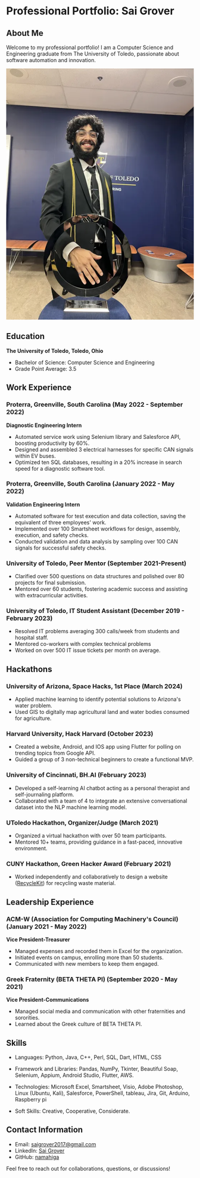 # Professional Portfolio: Sai Grover

## About Me
Welcome to my professional portfolio! I am a Computer Science and Engineering graduate from The University of Toledo, passionate about software automation and innovation.

![Profile Picture](OrderOfEngineering.png)

## Education
**The University of Toledo, Toledo, Ohio**
- Bachelor of Science: Computer Science and Engineering
- Grade Point Average: 3.5

## Work Experience
### Proterra, Greenville, South Carolina (May 2022 - September 2022)
**Diagnostic Engineering Intern**
- Automated service work using Selenium library and Salesforce API, boosting productivity by 60%.
- Designed and assembled 3 electrical harnesses for specific CAN signals within EV buses.
- Optimized ten SQL databases, resulting in a 20% increase in search speed for a diagnostic software tool.

### Proterra, Greenville, South Carolina (January 2022 - May 2022)
**Validation Engineering Intern**
- Automated software for test execution and data collection, saving the equivalent of three employees' work.
- Implemented over 100 Smartsheet workflows for design, assembly, execution, and safety checks.
- Conducted validation and data analysis by sampling over 100 CAN signals for successful safety checks.

### University of Toledo, Peer Mentor (September 2021-Present)
- Clarified over 500 questions on data structures and polished over 80 projects for final submission.
- Mentored over 60 students, fostering academic success and assisting with extracurricular activities.

### University of Toledo, IT Student Assistant (December 2019 - February 2023)
- Resolved IT problems averaging 300 calls/week from students and hospital staff.
- Mentored co-workers with complex technical problems
- Worked on over 500 IT issue tickets per month on average.

## Hackathons
### University of Arizona, Space Hacks, 1st Place (March 2024)
- Applied machine learning to identify potential solutions to Arizona's water problem.
-	Used GIS to digitally map agricultural land and water bodies consumed for agriculture.

### Harvard University, Hack Harvard (October 2023)
- Created a website, Android, and IOS app using Flutter for polling on trending topics from Google API.
- Guided a group of 3 non-technical beginners to create a functional MVP.

### University of Cincinnati, BH.AI (February 2023)
- Developed a self-learning AI chatbot acting as a personal therapist and self-journaling platform.
- Collaborated with a team of 4 to integrate an extensive conversational dataset into the NLP machine learning model.

### UToledo Hackathon, Organizer/Judge (March 2021)
- Organized a virtual hackathon with over 50 team participants.
- Mentored 10+ teams, providing guidance in a fast-paced, innovative environment.

### CUNY Hackathon, Green Hacker Award (February 2021)
- Worked independently and collaboratively to design a website ([RecycleKit](https://rejunkit.bubbleapps.io/version-test/)) for recycling waste material.

## Leadership Experience
### ACM-W (Association for Computing Machinery's Council) (January 2021 - May 2022)
**Vice President-Treasurer**
- Managed expenses and recorded them in Excel for the organization.
- Initiated events on campus, enrolling more than 50 students.
- Communicated with new members to keep them engaged.

### Greek Fraternity (BETA THETA PI) (September 2020 - May 2021)
**Vice President-Communications**
- Managed social media and communication with other fraternities and sororities.
- Learned about the Greek culture of BETA THETA PI.

## Skills
- Languages: Python, Java, C++, Perl, SQL, Dart, HTML, CSS 

- Framework and Libraries: Pandas, NumPy, Tkinter, Beautiful Soap, Selenium, Appium, Android Studio, Flutter, AWS. 

- Technologies: Microsoft Excel, Smartsheet, Visio, Adobe Photoshop, Linux (Ubuntu, Kali), Salesforce, PowerShell, tableau, Jira, Git, Arduino, Raspberry pi 

- Soft Skills: Creative, Cooperative, Considerate.

## Contact Information
- Email: saigrover2017@gmail.com
- LinkedIn: [Sai Grover](https://www.linkedin.com/in/sai-grover/)
- GitHub: [namahiga](https://github.com/namahiga/)

Feel free to reach out for collaborations, questions, or discussions!
